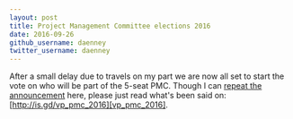 ```yaml
---
layout: post
title: Project Management Committee elections 2016
date: 2016-09-26
github_username: daenney
twitter_username: daenney
---
```


After a small delay due to travels on my part we are now all set to start
the vote on who will be part of the 5-seat PMC. Though I can [repeat the
announcement][vp_pmc_2016] here, please just read what's been said on:
[http://is.gd/vp_pmc_2016][vp_pmc_2016].

[vp_pmc_2016]: https://groups.io/g/voxpupuli/message/12?p=Created,,,20,1,0,0::RecentPostDate%2FSticky,,,20,2,0,2785391
